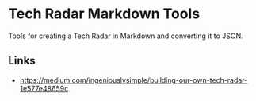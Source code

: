 # Tech Radar Markdown Tools

Tools for creating a Tech Radar in Markdown and converting it to JSON.

## Links

- https://medium.com/ingeniouslysimple/building-our-own-tech-radar-1e577e48659c
